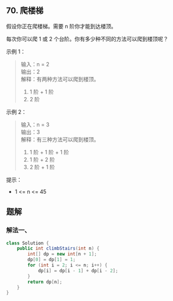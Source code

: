 ## 70. 爬楼梯

假设你正在爬楼梯。需要 n 阶你才能到达楼顶。

每次你可以爬 1 或 2 个台阶。你有多少种不同的方法可以爬到楼顶呢？

 

示例 1：

>输入：n = 2  
>输出：2  
>解释：有两种方法可以爬到楼顶。  
>1. 1 阶 + 1 阶  
>2. 2 阶  


示例 2：

>输入：n = 3  
>输出：3  
>解释：有三种方法可以爬到楼顶。  
>1. 1 阶 + 1 阶 + 1 阶  
>2. 1 阶 + 2 阶  
>3. 2 阶 + 1 阶  
 

提示：

- 1 <= n <= 45


## 题解

### 解法一、

```java
class Solution {
    public int climbStairs(int n) {
        int[] dp = new int[n + 1];
        dp[0] = dp[1] = 1;
        for (int i = 2; i <= n; i++) {
            dp[i] = dp[i - 1] + dp[i - 2];
        }
        return dp[n];
    }
}
```

